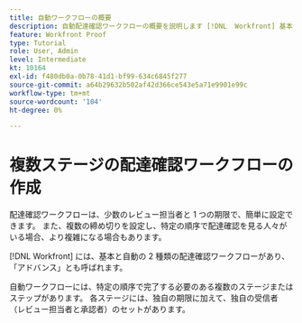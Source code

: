 ```yaml
---
title: 自動ワークフローの概要
description: 自動配達確認ワークフローの概要を説明します [!DNL  Workfront] 基本ワークフローとの違いについて説明します。
feature: Workfront Proof
type: Tutorial
role: User, Admin
level: Intermediate
kt: 10164
exl-id: f480db0a-0b78-41d1-bf99-634c6845f277
source-git-commit: a64b29632b502af42d366ce543e5a71e9901e99c
workflow-type: tm+mt
source-wordcount: '104'
ht-degree: 0%

---
```


# 複数ステージの配達確認ワークフローの作成

配達確認ワークフローは、少数のレビュー担当者と 1 つの期限で、簡単に設定できます。 また、複数の締め切りを設定し、特定の順序で配達確認を見る人々がいる場合、より複雑になる場合もあります。

[!DNL Workfront] には、基本と自動の 2 種類の配達確認ワークフローがあり、「アドバンス」とも呼ばれます。

自動ワークフローには、特定の順序で完了する必要のある複数のステージまたはステップがあります。 各ステージには、独自の期限に加えて、独自の受信者（レビュー担当者と承認者）のセットがあります。

<!--
Note by Chuck Middleton, 6-28-22:
This tutorial is an incomplete dulplicate. It should have a video included. Video with MPC ID 335130 does an excellent job of explaining automated workflows, but it was in the Workfront Proof > Administration and setup section of the TOC. I moved it, along with related workflow tutorials, into the Workfront Proof > Proof workflows section. I also removed this tutorial from the TOC.
-->
